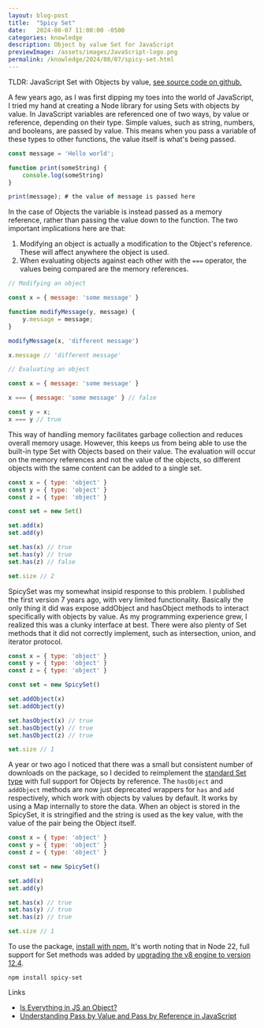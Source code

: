 ```yaml
---
layout: blog-post
title:  "Spicy Set"
date:   2024-08-07 11:00:00 -0500
categories: knowledge
description: Object by value Set for JavaScript
previewImage: /assets/images/JavaScript-logo.png
permalink: /knowledge/2024/08/07/spicy-set.html
---
```


TLDR: JavaScript Set with Objects by value, [see source code on github.](https://github.com/timothyholmes/spicy-set)

A few years ago, as I was first dipping my toes into the world of JavaScript, I tried my hand at creating a Node library for using Sets with objects by value. In JavaScript variables are referenced one of two ways, by value or reference, depending on their type. Simple values, such as string, numbers, and booleans, are passed by value. This means when you pass a variable of these types to other functions, the value itself is what's being passed.

```javascript
const message = 'Hello world';

function print(someString) {
    console.log(someString)
}

print(message); # the value of message is passed here
```

In the case of Objects the variable is instead passed as a memory reference, rather than passing the value down to the function. The two important implications here are that:

1. Modifying an object is actually a modification to the Object's reference. These will affect anywhere the object is used.
2. When evaluating objects against each other with the `===` operator, the values being compared are the memory references.

```javascript
// Modifying an object

const x = { message: 'some message' }

function modifyMessage(y, message) {
    y.message = message;
}

modifyMessage(x, 'different message')

x.message // 'different message'
```

```javascript
// Evaluating an object

const x = { message: 'some message' }

x === { message: 'some message' } // false

const y = x;
x === y // true
```

This way of handling memory facilitates garbage collection and reduces overall memory usage. However, this keeps us from being able to use the built-in type Set with Objects based on their value. The evaluation will occur on the memory references and not the value of the objects, so different objects with the same content can be added to a single set.

```javascript
const x = { type: 'object' }
const y = { type: 'object' }
const z = { type: 'object' }

const set = new Set()

set.add(x)
set.add(y)

set.has(x) // true
set.has(y) // true
set.has(z) // false

set.size // 2
```

SpicySet was my somewhat insipid response to this problem. I published the first version 7 years ago, with very limited functionality. Basically the only thing it did was expose addObject and hasObject methods to interact specifically with objects by value. As my programming experience grew, I realized this was a clunky interface at best. There were also plenty of Set methods that it did not correctly implement, such as intersection, union, and iterator protocol. 

```javascript
const x = { type: 'object' }
const y = { type: 'object' }
const z = { type: 'object' }

const set = new SpicySet()

set.addObject(x)
set.addObject(y)

set.hasObject(x) // true
set.hasObject(y) // true
set.hasObject(z) // true

set.size // 1
```

 A year or two ago I noticed that there was a small but consistent number of downloads on the package, so I decided to reimplement the [standard Set type](https://developer.mozilla.org/en-US/docs/Web/JavaScript/Reference/Global_Objects/Set) with full support for Objects by reference. The `hasObject` and `addObject` methods are now just deprecated wrappers for `has` and `add` respectively, which work with objects by values by default. It works by using a Map internally to store the data. When an object is stored in the SpicySet, it is stringified and the string is used as the key value, with the value of the pair being the Object itself.

```javascript
const x = { type: 'object' }
const y = { type: 'object' }
const z = { type: 'object' }

const set = new SpicySet()

set.add(x)
set.add(y)

set.has(x) // true
set.has(y) // true
set.has(z) // true

set.size // 1
```

To use the package, [install with npm.](https://www.npmjs.com/package/spicy-set) It's worth noting that in Node 22, full support for Set methods was added by [upgrading the v8 engine to version 12.4](https://nodejs.org/en/blog/announcements/v22-release-announce#v8-update-to-124).

```
npm install spicy-set
```

Links
* [Is Everything in JS an Object?](https://dev.to/mayankav/is-everything-in-javascript-an-object-1alg)
* [Understanding Pass by Value and Pass by Reference in JavaScript](https://medium.com/front-end-weekly/understanding-pass-by-value-and-pass-by-reference-in-javascript-8e2a0806b175)